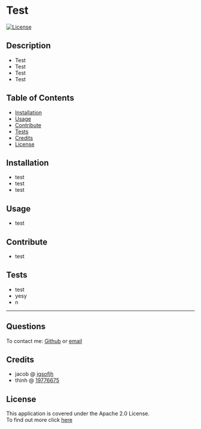 # Test 

[![License](https://img.shields.io/badge/License-Apache_2.0-blue.svg)](https://opensource.org/licenses/Apache-2.0)

## Description
  
- Test
- Test
- Test
- Test
  
## Table of Contents
    
- [Installation](#installation)
- [Usage](#usage)
- [Contribute](#contribute)
- [Tests](#tests)
- [Credits](#credits)
- [License](#license)
  
## Installation
  
- test 
- test 
- test 


## Usage
  
- test 

  
## Contribute
  
- test 

  
## Tests

- test 
- yesy 
- n 

  
---

## Questions

To contact me: [Github](https://github.com/Test) or [email]({mailto:test})

## Credits
  
- jacob @ [jgsofjh](https://github.com/undefined) 
- thinh @ [19776675](https://github.com/undefined) 


## License
  
This application is covered under the Apache 2.0 License.
<br>
To find out more click [here](https://opensource.org/licenses/Apache-2.0)
